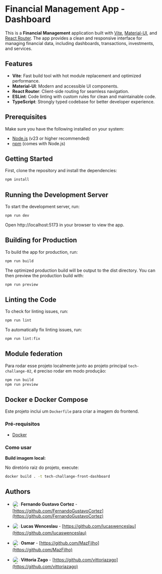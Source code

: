 # Financial Management App - Dashboard

This is a **Financial Management** application built with [Vite](https://vitejs.dev), [Material-UI](https://mui.com/), and [React Router](https://reactrouter.com/). The app provides a clean and responsive interface for managing financial data, including dashboards, transactions, investments, and services.

## Features

- **Vite**: Fast build tool with hot module replacement and optimized performance.
- **Material-UI**: Modern and accessible UI components.
- **React Router**: Client-side routing for seamless navigation.
- **ESLint**: Code linting with custom rules for clean and maintainable code.
- **TypeScript**: Strongly typed codebase for better developer experience.

## Prerequisites

Make sure you have the following installed on your system:

- [Node.js](https://nodejs.org/) (v23 or higher recommended)
- [npm](https://www.npmjs.com/) (comes with Node.js)

## Getting Started

First, clone the repository and install the dependencies:

```bash
npm install
```

## Running the Development Server

To start the development server, run:

```bash
npm run dev
```
Open http://localhost:5173 in your browser to view the app.

## Building for Production
To build the app for production, run:

```bash
npm run build
```
The optimized production build will be output to the dist directory. You can then preview the production build with:

```bash
npm run preview
```
## Linting the Code
To check for linting issues, run:

```bash
npm run lint
```
To automatically fix linting issues, run:

```bash
npm run lint:fix
```

## Module federation

Para rodar esse projeto localmente junto ao projeto principal `tech-challange-02`, é preciso rodar em modo produção:

```bash
npm run build
npm run preview
```

## Docker e Docker Compose

Este projeto inclui um `Dockerfile` para criar a imagem do frontend.

### Pré-requisitos

- [Docker](https://www.docker.com/get-started)

### Como usar

 **Build imagem local:**

   No diretório raiz do projeto, execute:

   ```bash
   docker build . -t tech-challange-front-dashboard
   ```

## Authors

- <img src="https://avatars.githubusercontent.com/u/132622525?v=4" width="24" height="24" alt="Fernando Gustavo Cortez" style="border-radius: 50%; vertical-align: middle;"> **Fernando Gustavo Cortez** - [https://github.com/FernandoGustavoCortez](https://github.com/FernandoGustavoCortez)

- <img src="https://avatars.githubusercontent.com/u/37480857?v=4" width="24" height="24" alt="Lucas Wenceslau" style="border-radius: 50%; vertical-align: middle;"> **Lucas Wenceslau** - [https://github.com/lucaswenceslau](https://github.com/lucaswenceslau)

- <img src="https://avatars.githubusercontent.com/u/71905861?v=4" width="24" height="24" alt="Osmar" style="border-radius: 50%; vertical-align: middle;"> **Osmar** - [https://github.com/MazFilho](https://github.com/MazFilho)

- <img src="https://avatars.githubusercontent.com/u/13469487?v=4" width="24" height="24" alt="Vittoria Zago" style="border-radius: 50%; vertical-align: middle;"> **Vittoria Zago** - [https://github.com/vittoriazago](https://github.com/vittoriazago)
